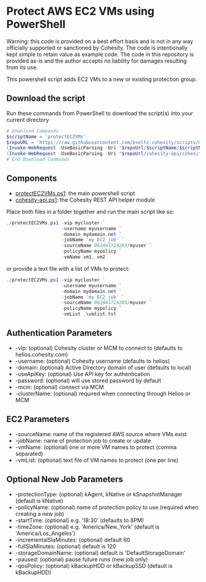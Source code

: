 # Protect AWS EC2 VMs using PowerShell

Warning: this code is provided on a best effort basis and is not in any way officially supported or sanctioned by Cohesity. The code is intentionally kept simple to retain value as example code. The code in this repository is provided as-is and the author accepts no liability for damages resulting from its use.

This powershell script adds EC2 VMs to a new or existing protection group.

## Download the script

Run these commands from PowerShell to download the script(s) into your current directory

```powershell
# Download Commands
$scriptName = 'protectEC2VMs'
$repoURL = 'https://raw.githubusercontent.com/bseltz-cohesity/scripts/master/powershell'
(Invoke-WebRequest -UseBasicParsing -Uri "$repoUrl/$scriptName/$scriptName.ps1").content | Out-File "$scriptName.ps1"; (Get-Content "$scriptName.ps1") | Set-Content "$scriptName.ps1"
(Invoke-WebRequest -UseBasicParsing -Uri "$repoUrl/cohesity-api/cohesity-api.ps1").content | Out-File cohesity-api.ps1; (Get-Content cohesity-api.ps1) | Set-Content cohesity-api.ps1
# End Download Commands
```

## Components

* [protectEC2VMs.ps1](https://raw.githubusercontent.com/bseltz-cohesity/scripts/master/powershell/protectEC2VMs/protectEC2VMs.ps1): the main powershell script
* [cohesity-api.ps1](https://raw.githubusercontent.com/bseltz-cohesity/scripts/master/powershell/cohesity-api/cohesity-api.ps1): the Cohesity REST API helper module

Place both files in a folder together and run the main script like so:

```powershell
./protectEC2VMs.ps1 -vip mycluster `
                    -username myusername `
                    -domain mydomain.net `
                    -jobName 'my EC2 job' `
                    -sourceName 062441724283/myuser `
                    -policyName mypolicy `
                    -vmName vm1, vm2
```

or provide a text file with a list of VMs to protect:

```powershell
./protectEC2VMs.ps1 -vip mycluster `
                    -username myusername `
                    -domain mydomain.net `
                    -jobName 'my EC2 job' `
                    -sourceName 062441724283/myuser `
                    -policyName mypolicy `
                    -vmList .\vmlist.txt
```

## Authentication Parameters

* -vip: (optional) Cohesity cluster or MCM to connect to (defaults to helios.cohesity.com)
* -username: (optional) Cohesity username (defaults to helios)
* -domain: (optional) Active Directory domain of user (defaults to local)
* -useApiKey: (optional) Use API key for authentication
* -password: (optional) will use stored password by default
* -mcm: (optional) connect via MCM
* -clusterName: (optional) required when connecting through Helios or MCM

## EC2 Parameters

* -sourceName: name of the registered AWS source where VMs exist
* -jobName: name of protection job to create or update
* -vmName: (optional) one or more VM names to protect (comma separated)
* -vmList: (optional) text file of VM names to protect (one per line)

## Optional New Job Parameters

* -protectionType: (optional) kAgent, kNative or kSnapshotManager (default is kNative)
* -policyName: (optional) name of protection policy to use (required when creating a new job)
* -startTime: (optional) e.g. '18:30' (defaults to 8PM)
* -timeZone: (optional) e.g. 'America/New_York' (default is 'America/Los_Angeles')
* -incrementalSlaMinutes: (optional) default 60
* -fullSlaMinutes: (optional) default is 120
* -storageDomainName: (optional) default is 'DefaultStorageDomain'
* -paused: (optional) pause future runs (new job only)
* -qosPolicy: (optional) kBackupHDD or kBackupSSD (default is kBackupHDD)
